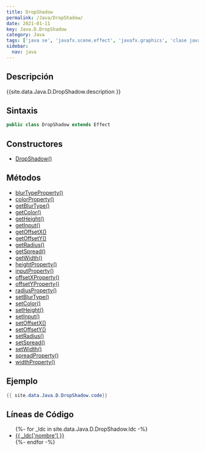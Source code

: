 ```yaml
---
title: DropShadow
permalink: /Java/DropShadow/
date: 2021-01-11
key: Java.D.DropShadow
category: Java
tags: ['java se', 'javafx.scene.effect', 'javafx.graphics', 'clase java', 'JavaFX 2.0']
sidebar: 
  nav: java
---
```


## Descripción
{{site.data.Java.D.DropShadow.description }}

## Sintaxis
~~~java
public class DropShadow extends Effect
~~~

## Constructores
* [DropShadow()](/Java/DropShadow/DropShadow/)

## Métodos
* [blurTypeProperty()](/Java/DropShadow/blurTypeProperty)
* [colorProperty()](/Java/DropShadow/colorProperty)
* [getBlurType()](/Java/DropShadow/getBlurType)
* [getColor()](/Java/DropShadow/getColor)
* [getHeight()](/Java/DropShadow/getHeight)
* [getInput()](/Java/DropShadow/getInput)
* [getOffsetX()](/Java/DropShadow/getOffsetX)
* [getOffsetY()](/Java/DropShadow/getOffsetY)
* [getRadius()](/Java/DropShadow/getRadius)
* [getSpread()](/Java/DropShadow/getSpread)
* [getWidth()](/Java/DropShadow/getWidth)
* [heightProperty()](/Java/DropShadow/heightProperty)
* [inputProperty()](/Java/DropShadow/inputProperty)
* [offsetXProperty()](/Java/DropShadow/offsetXProperty)
* [offsetYProperty()](/Java/DropShadow/offsetYProperty)
* [radiusProperty()](/Java/DropShadow/radiusProperty)
* [setBlurType()](/Java/DropShadow/setBlurType)
* [setColor()](/Java/DropShadow/setColor)
* [setHeight()](/Java/DropShadow/setHeight)
* [setInput()](/Java/DropShadow/setInput)
* [setOffsetX()](/Java/DropShadow/setOffsetX)
* [setOffsetY()](/Java/DropShadow/setOffsetY)
* [setRadius()](/Java/DropShadow/setRadius)
* [setSpread()](/Java/DropShadow/setSpread)
* [setWidth()](/Java/DropShadow/setWidth)
* [spreadProperty()](/Java/DropShadow/spreadProperty)
* [widthProperty()](/Java/DropShadow/widthProperty)

## Ejemplo
~~~java
{{ site.data.Java.D.DropShadow.code}}
~~~

## Líneas de Código
<ul>
{%- for _ldc in site.data.Java.D.DropShadow.ldc -%}
   <li>
       <a href="{{_ldc['url'] }}">{{ _ldc['nombre'] }}</a>
   </li>
{%- endfor -%}
</ul>

